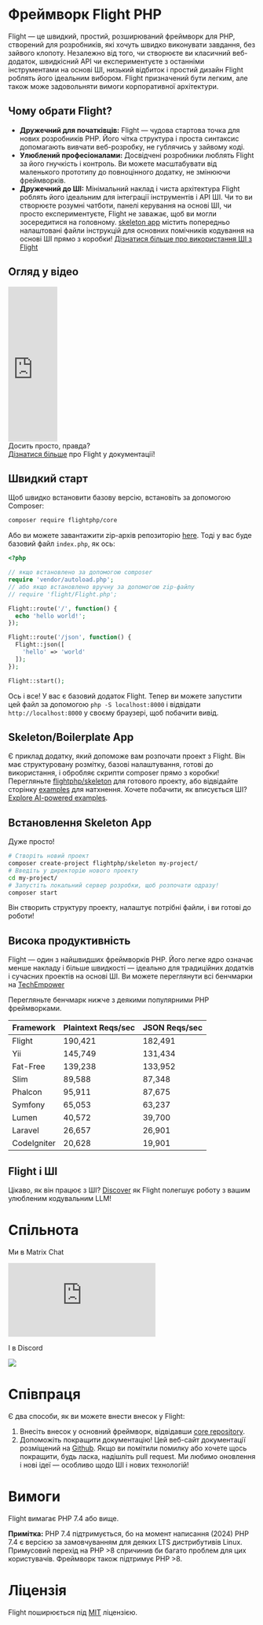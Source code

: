 # Фреймворк Flight PHP

Flight — це швидкий, простий, розширюваний фреймворк для PHP, створений для розробників, які хочуть швидко виконувати завдання, без зайвого клопоту. Незалежно від того, чи створюєте ви класичний веб-додаток, швидкісний API чи експериментуєте з останніми інструментами на основі ШІ, низький відбиток і простий дизайн Flight роблять його ідеальним вибором. Flight призначений бути легким, але також може задовольняти вимоги корпоративної архітектури.

## Чому обрати Flight?

- **Дружечний для початківців:** Flight — чудова стартова точка для нових розробників PHP. Його чітка структура і проста синтаксис допомагають вивчати веб-розробку, не гублячись у зайвому коді.
- **Улюблений професіоналами:** Досвідчені розробники люблять Flight за його гнучкість і контроль. Ви можете масштабувати від маленького прототипу до повноцінного додатку, не змінюючи фреймворків.
- **Дружечний до ШІ:** Мінімальний наклад і чиста архітектура Flight роблять його ідеальним для інтеграції інструментів і API ШІ. Чи то ви створюєте розумні чатботи, панелі керування на основі ШІ, чи просто експериментуєте, Flight не заважає, щоб ви могли зосередитися на головному. [skeleton app](https://github.com/flightphp/skeleton) містить попередньо налаштовані файли інструкцій для основних помічників кодування на основі ШІ прямо з коробки! [Дізнатися більше про використання ШІ з Flight](/learn/ai)

## Огляд у відео

<div class="flight-block-video">
  <div class="row">
    <div class="col-12 col-md-6 position-relative video-wrapper">
      <iframe class="video-bg" width="100vw" height="315" src="https://www.youtube.com/embed/VCztp1QLC2c?si=W3fSWEKmoCIlC7Z5" title="YouTube video player" frameborder="0" allow="accelerometer; autoplay; clipboard-write; encrypted-media; gyroscope; picture-in-picture; web-share" allowfullscreen></iframe>
    </div>
    <div class="col-12 col-md-6 fs-5 text-center mt-5 pt-5">
      <span class="flight-title-video">Досить просто, правда?</span>
      <br>
      <a href="https://docs.flightphp.com/learn">Дізнатися більше</a> про Flight у документації!
    </div>
  </div>
</div>

## Швидкий старт

Щоб швидко встановити базову версію, встановіть за допомогою Composer:

```bash
composer require flightphp/core
```

Або ви можете завантажити zip-архів репозиторію [here](https://github.com/flightphp/core). Тоді у вас буде базовий файл `index.php`, як ось:

```php
<?php

// якщо встановлено за допомогою composer
require 'vendor/autoload.php';
// або якщо встановлено вручну за допомогою zip-файлу
// require 'flight/Flight.php';

Flight::route('/', function() {
  echo 'hello world!';
});

Flight::route('/json', function() {
  Flight::json([
	'hello' => 'world'
  ]);
});

Flight::start();
```

Ось і все! У вас є базовий додаток Flight. Тепер ви можете запустити цей файл за допомогою `php -S localhost:8000` і відвідати `http://localhost:8000` у своєму браузері, щоб побачити вивід.

## Skeleton/Boilerplate App

Є приклад додатку, який допоможе вам розпочати проект з Flight. Він має структуровану розмітку, базові налаштування, готові до використання, і обробляє скрипти composer прямо з коробки! Перегляньте [flightphp/skeleton](https://github.com/flightphp/skeleton) для готового проекту, або відвідайте сторінку [examples](examples) для натхнення. Хочете побачити, як вписується ШІ? [Explore AI-powered examples](/learn/ai).

## Встановлення Skeleton App

Дуже просто!

```bash
# Створіть новий проект
composer create-project flightphp/skeleton my-project/
# Введіть у директорію нового проекту
cd my-project/
# Запустіть локальний сервер розробки, щоб розпочати одразу!
composer start
```

Він створить структуру проекту, налаштує потрібні файли, і ви готові до роботи!

## Висока продуктивність

Flight — один з найшвидших фреймворків PHP. Його легке ядро означає менше накладу і більше швидкості — ідеально для традиційних додатків і сучасних проектів на основі ШІ. Ви можете переглянути всі бенчмарки на [TechEmpower](https://www.techempower.com/benchmarks/#section=data-r18&hw=ph&test=frameworks)

Перегляньте бенчмарк нижче з деякими популярними PHP фреймворками.

| Framework | Plaintext Reqs/sec | JSON Reqs/sec |
| --------- | ------------ | ------------ |
| Flight      | 190,421    | 182,491 |
| Yii         | 145,749    | 131,434 |
| Fat-Free    | 139,238    | 133,952 |
| Slim        | 89,588     | 87,348  |
| Phalcon     | 95,911     | 87,675  |
| Symfony     | 65,053     | 63,237  |
| Lumen       | 40,572     | 39,700  |
| Laravel     | 26,657     | 26,901  |
| CodeIgniter | 20,628     | 19,901  |


## Flight і ШІ

Цікаво, як він працює з ШІ? [Discover](/learn/ai) як Flight полегшує роботу з вашим улюбленим кодувальним LLM!

# Спільнота

Ми в Matrix Chat

[![Matrix](https://img.shields.io/matrix/flight-php-framework%3Amatrix.org?server_fqdn=matrix.org&style=social&logo=matrix)](https://matrix.to/#/#flight-php-framework:matrix.org)

І в Discord

[![](https://dcbadge.limes.pink/api/server/https://discord.gg/Ysr4zqHfbX)](https://discord.gg/Ysr4zqHfbX)

# Співпраця

Є два способи, як ви можете внести внесок у Flight:

1. Внесіть внесок у основний фреймворк, відвідавши [core repository](https://github.com/flightphp/core).
2. Допоможіть покращити документацію! Цей веб-сайт документації розміщений на [Github](https://github.com/flightphp/docs). Якщо ви помітили помилку або хочете щось покращити, будь ласка, надішліть pull request. Ми любимо оновлення і нові ідеї — особливо щодо ШІ і нових технологій!

# Вимоги

Flight вимагає PHP 7.4 або вище.

**Примітка:** PHP 7.4 підтримується, бо на момент написання (2024) PHP 7.4 є версією за замовчуванням для деяких LTS дистрибутивів Linux. Примусовий перехід на PHP >8 спричинив би багато проблем для цих користувачів. Фреймворк також підтримує PHP >8.

# Ліцензія

Flight поширюється під [MIT](https://github.com/flightphp/core/blob/master/LICENSE) ліцензією.